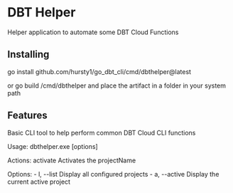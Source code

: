# DBT Helper

Helper application to automate some DBT Cloud Functions

## Installing

go install github.com/hursty1/go_dbt_cli/cmd/dbthelper@latest

or 
go build /cmd/dbthelper
and place the artifact in a folder in your system path


## Features

Basic CLI tool to help perform common DBT Cloud CLI functions

Usage: dbthelper.exe [options] <action> <projectName>

Actions:
    activate        Activates the projectName

Options:
    - l, --list     Display all configured projects
    - a, --active   Display the current active project